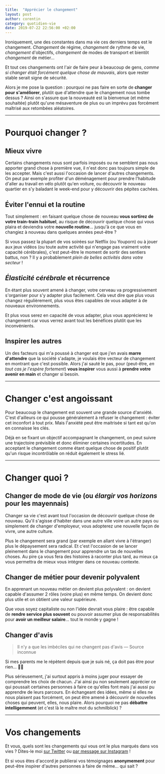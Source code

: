 ```yaml
---
title:  "Apprécier le changement"
layout: post
author: corentin
category: quotidien-vie
date: 2019-07-22 22:56:00 +02:00
---
```


Ironiquement, une des constantes dans ma vie ces derniers temps est le changement. *Changement* de régime, *changement* de rythme de vie, *changement* d'objectifs, *changement* de modes de transport et bientôt *changement* de métier…

Et tout ces changements ont l'air de faire peur à beaucoup de gens, *comme si changer était forcément quelque chose de mauvais*, alors que rester stable serait signe de sécurité.

Alors je me pose la question : pourquoi ne pas faire en sorte de **changer pour s'améliorer**, plutôt que d'attendre que le changement nous tombe dessus ? Ainsi on s'assure que la nouveauté est la bienvenue (et même souhaitée) plutôt qu'une mésaventure de plus ou un imprévu pas forcément maîtrisé aux retombées aléatoires.

---

# Pourquoi changer ?

## Mieux vivre

Certains changements nous sont parfois imposés ou ne semblent pas nous apporter grand chose à première vue, il n'est donc pas toujours simple de les accepter. Mais c'est aussi l'occasion de lancer d'autres changements. On peut par exemple profiter d'un déménagement pour prendre l'habitude d'aller au travail en vélo plutôt qu'en voiture, ou découvrir le nouveau quartier en s'y baladant le week-end pour y découvrir des pépites cachées.

## Éviter l'ennui et la routine

Tout simplement : en faisant quelque chose de nouveau **vous sortirez de votre train-train habituel**, au risque de découvrir quelque chose qui vous plaira et deviendra votre **nouvelle routine**… jusqu'à ce que vous en changiez à nouveau dans quelques années peut-être ?

Si vous passez la plupart de vos soirées sur Netflix (ou Youporn) ou à jouer aux jeux vidéos (ou toute autre activité qui n'engage pas vraiment votre capacité cérébrales), c'est peut-être le moment de sortir des sentiers battus, non ? Il y a probablement *plein de belles activités dans votre secteur* !

## *Élasticité cérébrale* et récurrence

En étant plus souvent amené à changer, votre cerveau va progressivement s'organiser pour s'y adapter plus facilement. Cela veut dire que plus vous changez régulièrement, plus vous êtes capables de vous adapter à de nouveaux environnements.

Et plus vous serez en capacité de vous adapter, plus vous apprécierez le changement car vous verrez avant tout les bénéfices plutôt que les inconvénients.

## Inspirer les autres

Un des facteurs qui m'a poussé à changer est que j'en avais **marre d'attendre** que la société s'adapte, je voulais être vecteur de changement en montrant que c'est possible. Alors j'ai sauté le pas, pour (peut-être, *en tout cas je l'espère fortement*) **vous inspirer** vous aussi à **prendre votre avenir en main** et changer si besoin.

---

# Changer c'est angoissant

Pour beaucoup le changement est souvent une grande source d'anxiété. C'est d'ailleurs ce qui pousse généralement à refuser le changement : éviter cet inconfort à tout prix. Mais l'anxiété peut être maitrisée si tant est qu'on en connaisse les clés.

Déjà en se fixant un objectif accompagnant le changement, on peut suivre une trajectoire prévisible et donc éliminer certaines incertitudes. En acceptant le changement comme étant quelque chose de positif plutôt qu'un risque incontrôlable on réduit également le stress lié.

---

# Changer quoi ?

## Changer de mode de vie (ou *élargir vos horizons* pour les mayennais)

Changer sa vie c'est avant tout l'occasion de découvrir quelque chose de nouveau. Qu'il s'agisse d'habiter dans une autre ville voire un autre pays ou simplement de changer d'employeur, vous adopterez une nouvelle façon de vivre, une autre culture.

Plus le changement sera grand (par exemple en allant vivre à l'étranger) plus le dépaysement sera radical. Et c'est l'occasion de se lancer pleinement dans le changement pour apprendre un tas de nouvelles choses. Au pire ça vous fera des histoires à raconter plus tard, au mieux ça vous permettra de mieux vous intégrer dans ce nouveau contexte.

## Changer de métier pour devenir polyvalent

En apprenant un nouveau métier on devient plus polyvalent : on devient capable d'assumer 2 rôles (voire plus) en même temps. On devient donc plus utile et on obtient une valeur supérieure.

Que vous soyez capitaliste ou non l'idée devrait vous plaire : être capable de **rendre service plus souvent** ou pouvoir assumer plus de responsabilités pour **avoir un meilleur salaire**… tout le monde y gagne !

## Changer d'avis

> Il n'y a que les imbéciles qui ne changent pas d'avis
> — Source inconnue

Si mes parents me le répètent depuis que je suis né, ça doit pas être pour rien… 🤷‍♂️

Plus sérieusement, j'ai surtout appris à moins juger pour essayer de comprendre les choix de chacun. J'ai ainsi pu non seulement apprécier ce qui poussait certaines personnes à faire ce qu'elles font mais j'ai aussi pu apprendre de leurs parcours. En échangeant des idées, même si elles ne nous plaisent pas forcément, on peut être amené à découvrir de nouvelles choses qui peuvent, elles, nous plaire. Alors pourquoi ne pas **débattre intelligemment** (et c'est là le maître mot du schmilblick) ?

---

# Vos changements

Et vous, quels sont les changements qui vous ont le plus marqués dans vos vies ? Dites-le moi [sur Twitter](https://twitter.com/viki53) ou [par message sur Instagram](https://www.instagram.com/thisislifefr/) !

Et si vous êtes d'accord je publierai vos témoignages **anonymement** pour peut-être inspirer d'autres personnes à faire de même… qui sait ?
